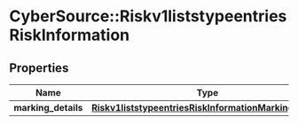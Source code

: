 # CyberSource::Riskv1liststypeentriesRiskInformation

## Properties
Name | Type | Description | Notes
------------ | ------------- | ------------- | -------------
**marking_details** | [**Riskv1liststypeentriesRiskInformationMarkingDetails**](Riskv1liststypeentriesRiskInformationMarkingDetails.md) |  | [optional] 



